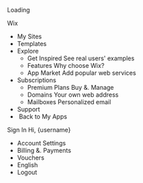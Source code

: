 Loading

Wix

*   My Sites
*   Templates
*   Explore
    *   Get Inspired See real users' examples
    *   Features Why choose Wix?
    *   App Market Add popular web services
*   Subscriptions
    *   Premium Plans Buy &. Manage
    *   Domains Your own web address
    *   Mailboxes Personalized email
*   Support
*    Back to My Apps

Sign In Hi, {username}

*   Account Settings
*   Billing &. Payments
*   Vouchers
*   English
*   Logout